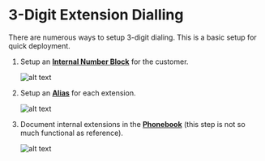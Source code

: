 # 3-Digit Extension Dialling
There are numerous ways to setup 3-digit dialing. This is a basic setup for quick deployment. 


1. Setup an [**Internal Number Block**](/customer/main/#internal-number-block) for the customer.

    ![alt text][3dig-1]

2. Setup an [**Alias**](/customer/alias/) for each extension.

    ![alt text][3dig-2]

3. Document internal extensions in the [**Phonebook**](/class5/phonebook/) (this step is not so much functional as reference).

    ![alt text][3dig-2]

[3dig-1]: /guides/img/3dig-1.png "Internal Number Block"
[3dig-2]: /guides/img/3dig-2.png "Alias"
[3dig-3]: /guides/img/3dig-3.png "Phonebook"
